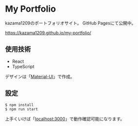 # My Portfolio

kazama1209のポートフォリオサイト。
GitHub Pagesにて公開中。

https://kazama1209.github.io/my-portfolio/

## 使用技術

- React
- TypeScript

デザインは「[Material-UI](https://material-ui.com/)」で作成。

## 設定

```
$ npm install
$ npm run start
```

上手くいけば「[localhost:3000](http://localhost:3000)」で動作確認可能になります。
